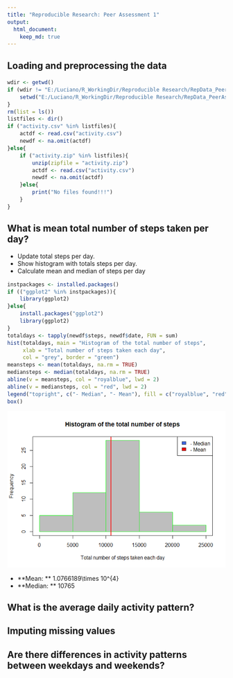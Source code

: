 ```yaml
---
title: "Reproducible Research: Peer Assessment 1"
output: 
  html_document:
    keep_md: true
---
```



## Loading and preprocessing the data

```r
wdir <- getwd()
if (wdir != "E:/Luciano/R_WorkingDir/Reproducible Research/RepData_PeerAssessment1"){
    setwd("E:/Luciano/R_WorkingDir/Reproducible Research/RepData_PeerAssessment1")
}
rm(list = ls())
listfiles <- dir()
if ("activity.csv" %in% listfiles){
    actdf <- read.csv("activity.csv")
    newdf <- na.omit(actdf)
}else{
    if ("activity.zip" %in% listfiles){
        unzip(zipfile = "activity.zip")
        actdf <- read.csv("activity.csv") 
        newdf <- na.omit(actdf)
    }else{
        print("No files found!!!")
    }
}
```


## What is mean total number of steps taken per day?
- Update total steps per day.
- Show histogram with totals steps per day.
- Calculate mean and median of steps per day

```r
instpackages <- installed.packages()
if (("ggplot2" %in% instpackages)){
    library(ggplot2)
}else{
    install.packages("ggplot2")
    library(ggplot2)
}
totaldays <- tapply(newdf$steps, newdf$date, FUN = sum)
hist(totaldays, main = "Histogram of the total number of steps", 
     xlab = "Total number of steps taken each day", 
     col = "grey", border = "green")
meansteps <- mean(totaldays, na.rm = TRUE)
mediansteps <- median(totaldays, na.rm = TRUE)
abline(v = meansteps, col = "royalblue", lwd = 2)
abline(v = mediansteps, col = "red", lwd = 2)
legend("topright", c("- Median", "- Mean"), fill = c("royalblue", "red"))
box()
```

![](PA1_template_files/figure-html/hist-1.png)<!-- -->

- **Mean: ** 1.0766189\times 10^{4}
- **Median: ** 10765

## What is the average daily activity pattern?



## Imputing missing values



## Are there differences in activity patterns between weekdays and weekends?
